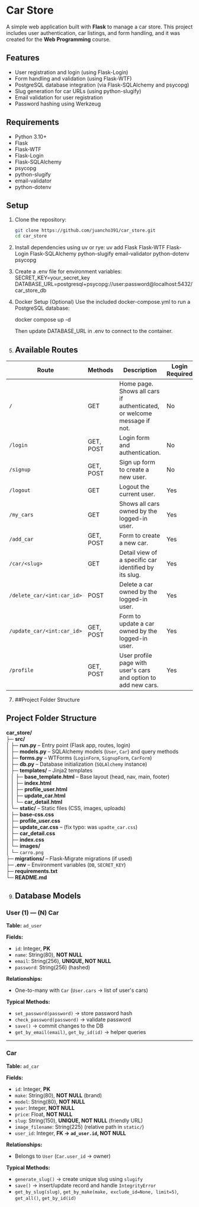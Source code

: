 # Car Store

A simple web application built with **Flask** to manage a car store. This project includes user authentication, car listings, and form handling, and it was created for the **Web Programming** course.

## Features

- User registration and login (using Flask-Login)
- Form handling and validation (using Flask-WTF)
- PostgreSQL database integration (via Flask-SQLAlchemy and psycopg)
- Slug generation for car URLs (using python-slugify)
- Email validation for user registration
- Password hashing using Werkzeug

## Requirements

- Python 3.10+
- Flask
- Flask-WTF
- Flask-Login
- Flask-SQLAlchemy
- psycopg
- python-slugify
- email-validator
- python-dotenv

## Setup

1. Clone the repository:

   ```bash
   git clone https://github.com/juancho391/car_store.git
   cd car_store

   ```

2. Install dependencies using uv or rye:
   uv add Flask Flask-WTF Flask-Login Flask-SQLAlchemy python-slugify email-validator python-dotenv psycopg

3. Create a .env file for environment variables:
   SECRET_KEY=your_secret_key
   DATABASE_URL=postgresql+psycopg://user:password@localhost:5432/car_store_db

4. Docker Setup (Optional)
   Use the included docker-compose.yml to run a PostgreSQL database:

   docker compose up -d

   Then update DATABASE_URL in .env to connect to the container.


5. ## Available Routes

| Route | Methods | Description | Login Required |
|-------|--------|-------------|----------------|
| `/` | GET | Home page. Shows all cars if authenticated, or welcome message if not. | No |
| `/login` | GET, POST | Login form and authentication. | No |
| `/signup` | GET, POST | Sign up form to create a new user. | No |
| `/logout` | GET | Logout the current user. | Yes |
| `/my_cars` | GET | Shows all cars owned by the logged-in user. | Yes |
| `/add_car` | GET, POST | Form to create a new car. | Yes |
| `/car/<slug>` | GET | Detail view of a specific car identified by its slug. | Yes |
| `/delete_car/<int:car_id>` | POST | Delete a car owned by the logged-in user. | Yes |
| `/update_car/<int:car_id>` | GET, POST | Form to update a car owned by the logged-in user. | Yes |
| `/profile` | GET, POST | User profile page with user's cars and option to add new cars. | Yes |

7. ##Project Folder Structure
## Project Folder Structure

**car_store/**  
├─ **src/**  
│  ├─ **run.py** – Entry point (Flask app, routes, login)  
│  ├─ **models.py** – SQLAlchemy models (`User`, `Car`) and query methods  
│  ├─ **forms.py** – WTForms (`LoginForm`, `SignupForm`, `CarForm`)  
│  ├─ **db.py** – Database initialization (`SQLAlchemy` instance)  
│  ├─ **templates/** – Jinja2 templates  
│  │  ├─ **base_template.html** – Base layout (head, nav, main, footer)  
│  │  ├─ **index.html**  
│  │  ├─ **profile_user.html**  
│  │  ├─ **update_car.html**  
│  │  └─ **car_detail.html**  
│  └─ **static/** – Static files (CSS, images, uploads)  
│     ├─ **base-css.css**  
│     ├─ **profile_user.css**  
│     ├─ **update_car.css** – (fix typo: was `upadte_car.css`)  
│     ├─ **car_detail.css**  
│     ├─ **index.css**  
│     └─ **images/**  
│        └─ `carro.png`  
├─ **migrations/** – Flask-Migrate migrations (if used)  
├─ **.env** – Environment variables (`DB`, `SECRET_KEY`)  
├─ **requirements.txt**  
└─ **README.md**

9. ## Database Models

### User (1) — (N) Car

**Table:** `ad_user`  

**Fields:**  
- `id`: Integer, **PK**  
- `name`: String(80), **NOT NULL**  
- `email`: String(256), **UNIQUE, NOT NULL**  
- `password`: String(256) (hashed)  

**Relationships:**  
- One-to-many with `Car` (`User.cars` → list of user's cars)  

**Typical Methods:**  
- `set_password(password)` → store password hash  
- `check_password(password)` → validate password  
- `save()` → commit changes to the DB  
- `get_by_email(email)`, `get_by_id(id)` → helper queries  

---

### Car

**Table:** `ad_car`  

**Fields:**  
- `id`: Integer, **PK**  
- `make`: String(80), **NOT NULL** (brand)  
- `model`: String(80), **NOT NULL**  
- `year`: Integer, **NOT NULL**  
- `price`: Float, **NOT NULL**  
- `slug`: String(150), **UNIQUE, NOT NULL** (friendly URL)  
- `image_filename`: String(225) (relative path in `static/`)  
- `user_id`: Integer, **FK → `ad_user.id`, NOT NULL**  

**Relationships:**  
- Belongs to `User` (`Car.user_id` → owner)  

**Typical Methods:**  
- `generate_slug()` → create unique slug using `slugify`  
- `save()` → insert/update record and handle `IntegrityError`  
- `get_by_slug(slug)`, `get_by_make(make, exclude_id=None, limit=5)`, `get_all()`, `get_by_id(id)`  


